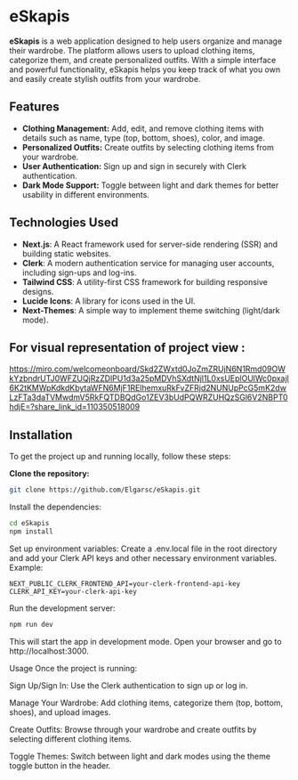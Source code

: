
# eSkapis

**eSkapis** is a web application designed to help users organize and manage their wardrobe. The platform allows users to upload clothing items, categorize them, and create personalized outfits. With a simple interface and powerful functionality, eSkapis helps you keep track of what you own and easily create stylish outfits from your wardrobe.

## Features

- **Clothing Management:** Add, edit, and remove clothing items with details such as name, type (top, bottom, shoes), color, and image.
- **Personalized Outfits:** Create outfits by selecting clothing items from your wardrobe.
- **User Authentication:** Sign up and sign in securely with Clerk authentication.
- **Dark Mode Support:** Toggle between light and dark themes for better usability in different environments.

## Technologies Used

- **Next.js**: A React framework used for server-side rendering (SSR) and building static websites.
- **Clerk**: A modern authentication service for managing user accounts, including sign-ups and log-ins.
- **Tailwind CSS**: A utility-first CSS framework for building responsive designs.
- **Lucide Icons**: A library for icons used in the UI.
- **Next-Themes**: A simple way to implement theme switching (light/dark mode).

## For visual representation of project view :
https://miro.com/welcomeonboard/Skd2ZWxtd0JoZmZRUjN6N1Rmd09OWkYzbndrUTJ0WFZUQjRzZDlPU1d3a25pMDVhSXdtNjl1L0xsUEplOUlWc0pxajl6K2tKMWpKdkdKbytaWFN6MjF1RElhemxuRkFvZFRjd2NUNUpPcG5mK2dwLzFTa3daTVMwdmV5RkFQTDBQdGo1ZEV3bUdPQWRZUHQzSGl6V2NBPT0hdjE=?share_link_id=110350518009

## Installation

To get the project up and running locally, follow these steps:

**Clone the repository:**
   ```bash
   git clone https://github.com/Elgarsc/eSkapis.git
   ```

Install the dependencies:

```bash
cd eSkapis
npm install
```
Set up environment variables:
Create a .env.local file in the root directory and add your Clerk API keys and other necessary environment variables. Example:

```env
NEXT_PUBLIC_CLERK_FRONTEND_API=your-clerk-frontend-api-key
CLERK_API_KEY=your-clerk-api-key
```
Run the development server:

```bash
npm run dev
```
This will start the app in development mode. Open your browser and go to http://localhost:3000.

Usage
Once the project is running:

Sign Up/Sign In:
Use the Clerk authentication to sign up or log in.

Manage Your Wardrobe:
Add clothing items, categorize them (top, bottom, shoes), and upload images.

Create Outfits:
Browse through your wardrobe and create outfits by selecting different clothing items.

Toggle Themes:
Switch between light and dark modes using the theme toggle button in the header.

